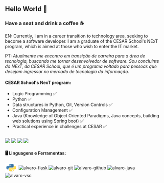 ## Hello World 👋
### Have a seat and drink a coffee ☕

EN: Currently, I am in a career transition to technology area, seeking to become a software developer. I am a graduate of the CESAR School's NExT program, which is aimed at those who wish to enter the IT market.

PT: _Atualmente me encontro em transição de carreira para a área de tecnologia, buscando me tornar desenvolvedor de software. Sou concluinte do NExT, da CESAR School, que é um programa voltado para pessoas que desejam ingressar no mercado de tecnologia da informação._
#### CESAR School's NexT program:
- Logic Programming ✅
- Python ✅
- Data structures in Python, Git, Version Controls ✅
- Configuration Management ✅
- Java (Knowledge of Object Oriented Paradigms, Java concepts, building web solutions using Spring boot) ✅
- Practical experience in challenges at CESAR ✅

##

 <div> 
  <a href = "mailto:fabioreis.paz@gmail.com"><img src="https://img.shields.io/badge/Gmail-D14836?style=for-the-badge&logo=gmail&logoColor=white" target="_blank"></a>
  <a href="https://www.linkedin.com/in/fabioreispaz/" target="_blank"><img src="https://img.shields.io/badge/LinkedIn-0077B5?style=for-the-badge&logo=linkedin&logoColor=white" target="_blank"></a>
  <a href="https://instagram.com/fabio.rreis" target="_blank"><img src="https://img.shields.io/badge/-Instagram-%23E4405F?style=for-the-badge&logo=instagram&logoColor=white" target="_blank"></a>
  <a href="https://discord.gg/fabiorpaz#8912" target="_blank"><img src="https://img.shields.io/badge/Discord-7289DA?style=for-the-badge&logo=discord&logoColor=white" target="_blank"></a> 

#### 🖥️ Linguagens e Ferramentas:
  <img align="center" alt="alvaro-Python" height="30" width="40" src="https://raw.githubusercontent.com/devicons/devicon/master/icons/python/python-original.svg">
  <img align="center" alt="alvaro-flask" height="30" width="40" src="https://cdn.jsdelivr.net/gh/devicons/devicon/icons/flask/flask-original.svg">
  <img align="center" alt="alvaro-git" height="30" width="40" src="https://cdn.jsdelivr.net/gh/devicons/devicon/icons/git/git-original.svg">
  <img align="center" alt="alvaro-github" height="30" width="40" src="https://cdn.jsdelivr.net/gh/devicons/devicon/icons/github/github-original.svg">
  <img align="center" alt="alvaro-java" height="30" width="40" src="https://cdn.jsdelivr.net/gh/devicons/devicon/icons/java/java-original.svg">
  <img align="center" alt="alvaro-vsc" height="30" width="40" src="https://cdn.jsdelivr.net/gh/devicons/devicon/icons/visualstudio/visualstudio-plain.svg">
<p>
